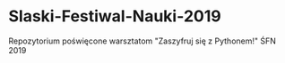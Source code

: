 # Slaski-Festiwal-Nauki-2019
Repozytorium poświęcone warsztatom "Zaszyfruj się z Pythonem!" ŚFN 2019
